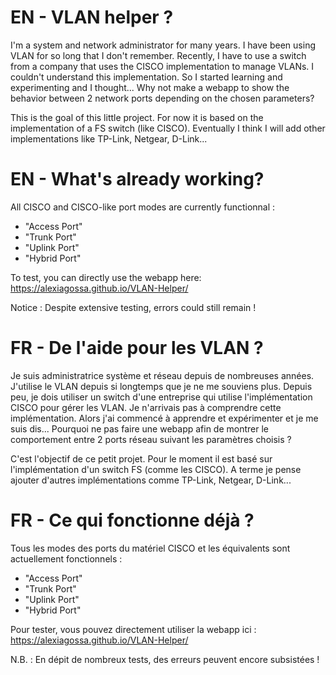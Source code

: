 <h1>EN - VLAN helper ?</h1>
I'm a system and network administrator for many years. I have been using VLAN for so long that I don't remember.
Recently, I have to use a switch from a company that uses the CISCO implementation to manage VLANs.
I couldn't understand this implementation. So I started learning and experimenting and I thought... Why not make a webapp to show the behavior between 2 network ports depending on the chosen parameters?

This is the goal of this little project.
For now it is based on the implementation of a FS switch (like CISCO). Eventually I think I will add other implementations like TP-Link, Netgear, D-Link...

<h1>EN - What's already working?</h1>

All CISCO and CISCO-like port modes are currently functionnal :
- "Access Port"
- "Trunk Port"
- "Uplink Port"
- "Hybrid Port"

To test, you can directly use the webapp here:
<a href="https://alexiagossa.github.io/VLAN-Helper/">https://alexiagossa.github.io/VLAN-Helper/</a>

Notice : Despite extensive testing, errors could still remain !


<h1>FR - De l'aide pour les VLAN ?</h1>
Je suis administratrice système et réseau depuis de nombreuses années. J'utilise le VLAN depuis si longtemps que je ne me souviens plus.
Depuis peu, je dois utiliser un switch d'une entreprise qui utilise l'implémentation CISCO pour gérer les VLAN.
Je n'arrivais pas à comprendre cette implémentation. Alors j'ai commencé à apprendre et expérimenter et je me suis dis... Pourquoi ne pas faire une webapp afin de montrer le comportement entre 2 ports réseau suivant les paramètres choisis ?

C'est l'objectif de ce petit projet.
Pour le moment il est basé sur l'implémentation d'un switch FS (comme les CISCO). A terme je pense ajouter d'autres implémentations comme TP-Link, Netgear, D-Link...

<h1>FR - Ce qui fonctionne déjà ?</h1>

Tous les modes des ports du matériel CISCO et les équivalents sont actuellement fonctionnels :
- "Access Port"
- "Trunk Port"
- "Uplink Port"
- "Hybrid Port"

Pour tester, vous pouvez directement utiliser la webapp ici :
<a href="https://alexiagossa.github.io/VLAN-Helper/">https://alexiagossa.github.io/VLAN-Helper/</a>

N.B. : En dépit de nombreux tests, des erreurs peuvent encore subsistées !

